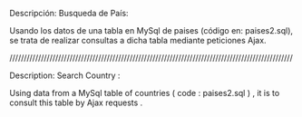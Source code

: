 Descripción: Busqueda de País:

Usando los datos de una tabla en MySql de paises (código en: paises2.sql), se trata de realizar consultas a dicha tabla mediante peticiones Ajax.

///////////////////////////////////////////////////////////////////////////////////////////////////

Description: Search Country :

Using data from a MySql table of countries ( code : paises2.sql ) , it is to consult this table by Ajax requests .